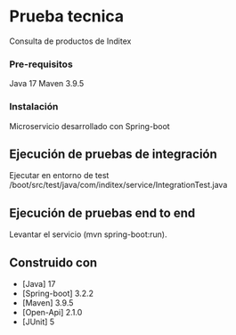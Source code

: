 # Prueba tecnica

Consulta de productos de Inditex

### Pre-requisitos

Java 17
Maven 3.9.5

### Instalación

Microservicio desarrollado con Spring-boot

## Ejecución de pruebas de integración

Ejecutar en entorno de test /boot/src/test/java/com/inditex/service/IntegrationTest.java

## Ejecución de pruebas end to end

Levantar el servicio (mvn spring-boot:run).

## Construido con

* [Java] 17
* [Spring-boot] 3.2.2
* [Maven] 3.9.5
* [Open-Api] 2.1.0
* [JUnit] 5

